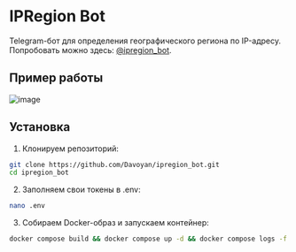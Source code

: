 # IPRegion Bot
Telegram-бот для определения географического региона по IP-адресу.  
Попробовать можно здесь: [@ipregion_bot](https://t.me/ipregion_bot).

## Пример работы

![image](https://i.imgur.com/neYbeN6.png)

## Установка

1. Клонируем репозиторий:
```bash
git clone https://github.com/Davoyan/ipregion_bot.git
cd ipregion_bot
```
2. Заполняем свои токены в .env:

```bash
nano .env
```

3. Собираем Docker-образ и запускаем контейнер:

```bash
docker compose build && docker compose up -d && docker compose logs -f
```

